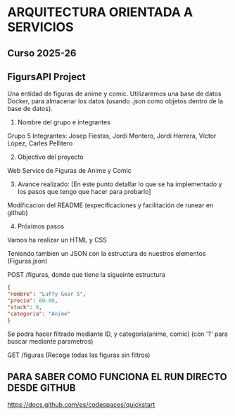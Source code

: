 # ARQUITECTURA ORIENTADA A SERVICIOS 
## Curso 2025-26 
## FigursAPI Project
Una entidad de figuras de anime y comic.
Utilizaremos una base de datos Docker, para almacenar los datos (usando .json como objetos dentro de la base de datos).

1) Nombre del grupo e integrantes

Grupo 5
Integrantes: Josep Fiestas, Jordi Montero, Jordi Herrera, Víctor López, Carles Pellitero


2) Objectivo del proyecto

Web Service de Figuras de Anime y Comic

3) Avance realizado: [En este punto detallar lo que se ha implementado y los pasos que tengo que hacer para probarlo]

Modificacion del README (expecificaciones y facilitación de runear en github)


4) Próximos pasos

Vamos ha realizar un HTML y CSS

Teniendo tambien un JSON con la estructura de nuestros elementos (Figuras.json)

POST /figuras, donde que tiene la sigueinte estructura
  ```json
{
  "nombre": "Luffy Gear 5",
  "precio": 60.00,
  "stock": 8,
  "categoria": "Anime"
}
  ```

Se podra hacer filtrado mediante ID, y categoria(anime, comic) (con '?' para buscar mediante parametros)

GET /figuras (Recoge todas las figuras sin filtros)


## PARA SABER COMO FUNCIONA EL RUN DIRECTO DESDE GITHUB
https://docs.github.com/es/codespaces/quickstart 
